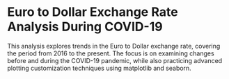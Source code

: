 # Euro to Dollar Exchange Rate Analysis During COVID-19

This analysis explores trends in the Euro to Dollar exchange rate, covering the period from 2016 to the present. The focus is on examining changes before and during the COVID-19 pandemic, while also practicing advanced plotting customization techniques using matplotlib and seaborn.
